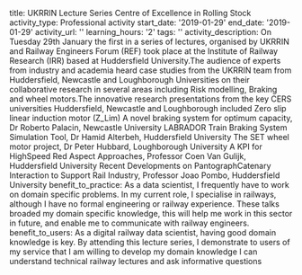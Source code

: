 title: UKRRIN Lecture Series  Centre of Excellence in Rolling Stock
activity_type: Professional activity
start_date: '2019-01-29'
end_date: '2019-01-29'
activity_url: ''
learning_hours: '2'
tags: ''
activity_description: On Tuesday 29th January the first in a series of lectures, organised
  by UKRRIN and Railway Engineers Forum (REF) took place at the Institute of Railway
  Research (IRR) based at Huddersfield University.The audience of experts from industry
  and academia heard case studies from the UKRRIN team from Huddersfield, Newcastle
  and Loughborough Universities on their collaborative research in several areas including
  Risk modelling, Braking and wheel motors.The innovative research presentations from
  the key CERS universities Huddersfield, Newcastle and Loughborough included Zero
  slip linear induction motor (Z_Lim) A novel braking system for optimum capacity,
  Dr Roberto Palacin, Newcastle University LABRADOR Train Braking System Simulation
  Tool, Dr Hamid Alterbeh, Huddersfield University The SET wheel motor project, Dr
  Peter Hubbard, Loughborough University A KPI for HighSpeed Red Aspect Approaches,
  Professor Coen Van Gulijk, Huddersfield University Recent Developments on PantographCatenary
  Interaction to Support Rail Industry, Professor Joao Pombo, Huddersfield University
benefit_to_practice: As a data scientist, I frequently have to work on domain specific
  problems. In my current role, I specialise in railways, although I have no formal
  engineering or railway experience. These talks broaded my domain specific knowledge,
  this will help me work in this sector in future, and enable me to communicate with
  railway engineers.
benefit_to_users: As a digital railway data scientist, having good domain knowledge
  is key. By attending this lecture series, I demonstrate to users of my service that
  I am willing to develop my domain knowledge I can understand technical railway lectures
  and ask informative questions
